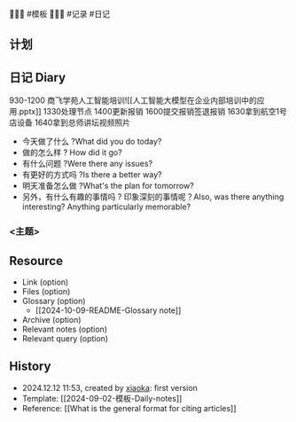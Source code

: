 💩💩💩 #模板 💩💩💩 #记录 #日记

## 计划


## 日记 Diary

930-1200 商飞学苑人工智能培训![[人工智能大模型在企业内部培训中的应用.pptx]]
1330处理节点
1400更新报销
1600提交报销签退报销
1630拿到航空1号店设备
1640拿到总师讲坛视频照片


- 今天做了什么 ?What did you do today?
- 做的怎么样 ? How did it go?
- 有什么问题 ?Were there any issues?
- 有更好的方式吗 ?Is there a better way?
- 明天准备怎么做 ?What's the plan for tomorrow?
- 另外，有什么有趣的事情吗 ? 印象深刻的事情呢？Also, was there anything interesting? Anything particularly memorable?

### <主题>

## Resource

- Link (option)
- Files (option)
- Glossary (option)
    - [[2024-10-09-README-Glossary note]]
- Archive (option)
- Relevant notes (option)
- Relevant query (option)

## History

- 2024.12.12 11:53, created by [xiaoka](https://www.xiaokaup.com/): first version
- Template: [[2024-09-02-模板-Daily-notes]]
- Reference: [[What is the general format for citing articles]]
